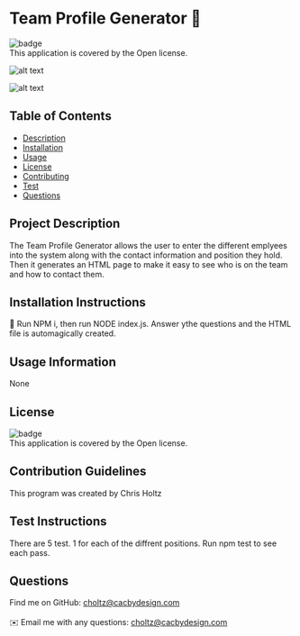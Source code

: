 

# Team Profile Generator 👋


![badge](https://img.shields.io/badge/license-Open-brightgreen)
<br />
This application is covered by the Open license. 

![alt text](./Assets/show_passed_test.gif)

![alt text](./Assets/Team_Profile_Generator.gif)

## Table of Contents
- [Description](#project-description)
- [Installation](#installation-instructions)
- [Usage](#usage-information)
- [License](#license)
- [Contributing](#contribution-guidelines)
- [Test](#test-instructions)
- [Questions](#questions)



## Project Description
The Team Profile Generator allows the user to enter the different emplyees into the system along with the contact information and position they hold. Then it generates an HTML page to make it easy to see who is on the team and how to contact them.

## Installation Instructions
💾 Run NPM i, then run NODE index.js.  Answer ythe questions and the HTML file is automagically created.

## Usage Information
None

## License
![badge](https://img.shields.io/badge/license-Open-brightgreen)
<br />
This application is covered by the Open license. 

## Contribution Guidelines
This program was created by Chris Holtz

## Test Instructions
There are 5 test.  1 for each of the diffrent positions.  Run npm test to see each pass.

## Questions
Find me on GitHub: [choltz@cacbydesign.com](https://github.com/clearbusinessinsight)<br />
<br />
✉️ Email me with any questions: choltz@cacbydesign.com<br /><br />


